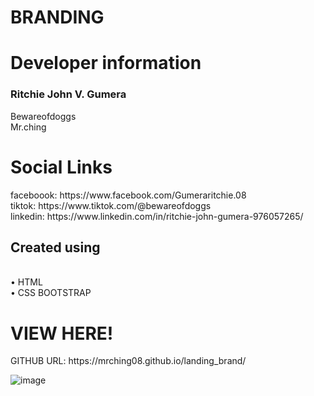 <h1>BRANDING</h1>

<h1>Developer information</h1>
<h3>Ritchie John V. Gumera</h3>
Bewareofdoggs<br>
Mr.ching

<h1>Social Links</h1>
faceboook:  https://www.facebook.com/Gumeraritchie.08<br>
tiktok:  https://www.tiktok.com/@bewareofdoggs <br>
linkedin:  https://www.linkedin.com/in/ritchie-john-gumera-976057265/

<h2>Created using</h2>
<br>
 • HTML<br>
 • CSS BOOTSTRAP 

<h1>VIEW HERE!</h1>
GITHUB URL: https://mrching08.github.io/landing_brand/ <br>

![image](https://github.com/Mrching08/landing_brand/assets/112615845/1f24d09d-aa67-4f5d-bcae-15b8e76eedca)

